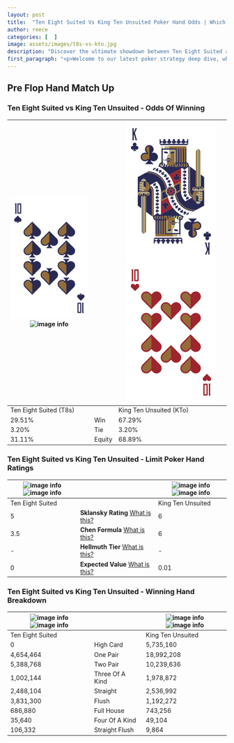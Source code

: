 ```yaml
---
layout: post
title:  "Ten Eight Suited Vs King Ten Unsuited Poker Hand Odds | Which Is The Better Hand In Poker? A Complete Guide"
author: reece
categories: [  ]
image: assets/images/t8s-vs-kto.jpg
description: "Discover the ultimate showdown between Ten Eight Suited and King Ten Unsuited in poker! Uncover the odds, strategies, and scenarios where one hand triumphs over the other. Get ready to up your poker game with this thrilling analysis."
first_paragraph: "<p>Welcome to our latest poker strategy deep dive, where we're pitting two distinct hands against each other in a high-stakes showdown: Ten Eight Suited vs King Ten Unsuited.</p><p>In the dynamic world of poker, every decision counts, and knowing which hand holds the upper hand is key to your success at the table.</p><p>In this article, we'll dissect these two hands, explore the scenarios where one dominates the other, and equip you with the knowledge to make strategic choices that can tip the odds in your favor.</p><p>Get ready to unravel the intriguing dynamics of these poker hands and elevate your game to new heights.</p>"
---
```




[comment]: # (sp0)

## Pre Flop Hand Match Up

<div class="table hand-ratings" markdown="1"> 



### Ten Eight Suited vs King Ten Unsuited - Odds Of Winning


    
| ![image info](assets/images/hand1/t.png) ![image info](assets/images/hand1/8s.png) |  | ![image info](assets/images/hand2/k.png) ![image info](assets/images/hand2/to.png) |
| -------- | -------- | -------- |
| Ten Eight Suited (T8s) |  | King Ten Unsuited (KTo) |
| 29.51% | Win | 67.29% |
| 3.20% | Tie | 3.20% |
| 31.11% | Equity | 68.89% |




[comment]: # (sp1)



### Ten Eight Suited vs King Ten Unsuited - Limit Poker Hand Ratings


    
| ![image info](https://www.riverpairs.com/assets/images/hand1/t.png) ![image info](https://www.riverpairs.com/assets/images/hand1/8s.png) |  | ![image info](https://www.riverpairs.com/assets/images/hand2/k.png) ![image info](https://www.riverpairs.com/assets/images/hand2/to.png) |
| -------- | -------- | -------- |
| Ten Eight Suited |  | King Ten Unsuited |
| 5 | **Sklansky Rating** [What is this?](/sklansky-rating-explained) | 6 |
| 3.5 | **Chen Formula** [What is this?](/chen-formula-explained) | 6 |
| - | **Hellmuth Tier** [What is this?](/Hellmuth-tier-explained) | - |
| 0 | **Expected Value** [What is this?](/expected-value-explained) | 0.01 |




[comment]: # (sp2)



### Ten Eight Suited vs King Ten Unsuited - Winning Hand Breakdown


    
| ![image info](https://www.riverpairs.com/assets/images/hand1/t.png) ![image info](https://www.riverpairs.com/assets/images/hand1/8s.png) |  | ![image info](https://www.riverpairs.com/assets/images/hand2/k.png) ![image info](https://www.riverpairs.com/assets/images/hand2/to.png) |
| -------- | -------- | -------- |
| Ten Eight Suited |  | King Ten Unsuited |
| 0 | High Card | 5,735,160 |
| 4,654,464 | One Pair | 18,992,208 |
| 5,388,768 | Two Pair | 10,239,636 |
| 1,002,144 | Three Of A Kind | 1,978,872 |
| 2,488,104 | Straight | 2,536,992 |
| 3,831,300 | Flush | 1,192,272 |
| 686,880 | Full House | 743,256 |
| 35,640 | Four Of A Kind | 49,104 |
| 106,332 | Straight Flush | 9,864 |




[comment]: # (sp3)



</div>

[comment]: # (sp4)



[comment]: # (sp5)

